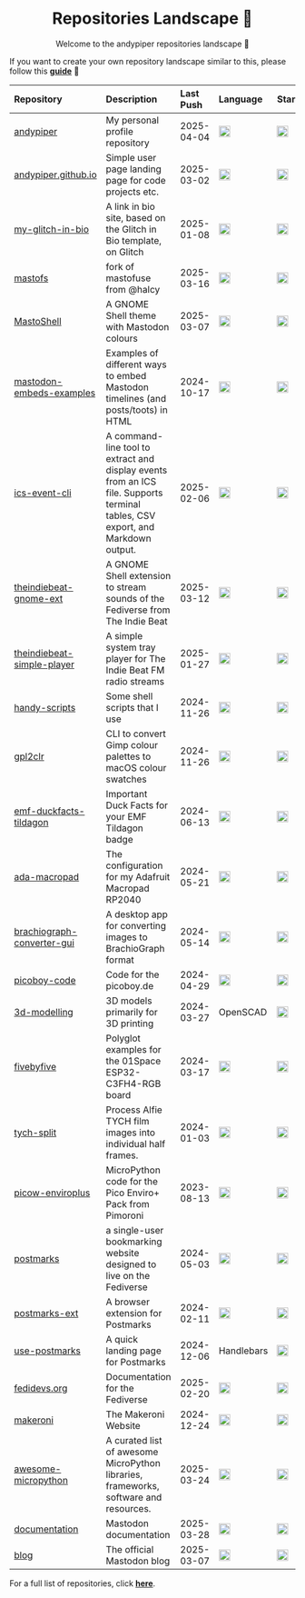 <h1 align="center">Repositories Landscape 💎</h1>
<p align="center">Welcome to the andypiper repositories landscape 👋</p>

If you want to create your own repository landscape similar to this, please follow this [**guide**](./create-repo-landscape.md) 📖

| Repository   | Description                                | Last Push  | Language | Stars | Forks | License |
| :----------- | :----------------------------------------- | :--------- | :------- | :---- | :---- | :------ |
| <a href="https://github.com/andypiper/andypiper">andypiper</a> | My personal profile repository | 2025-04-04 | <img src="https://img.shields.io/badge/Python-3776AB?style=flat&logo=python&logoColor=white" alt="Python" height="20"/> | <a href="https://github.com/andypiper/andypiper/stargazers"><img alt="Stars" src="https://img.shields.io/github/stars/andypiper/andypiper?style=flat" height="20"/></a> | <a href="https://github.com/andypiper/andypiper/network/members"><img alt="Forks" src="https://img.shields.io/github/forks/andypiper/andypiper?style=flat" height="20"/></a> | <a href="https://github.com/andypiper/andypiper"><img alt="License" src="https://img.shields.io/github/license/andypiper/andypiper?style=flat" height="20"/></a> |
| <a href="https://github.com/andypiper/andypiper.github.io">andypiper.github.io</a> | Simple user page landing page for code projects etc. | 2025-03-02 | <img src="https://img.shields.io/badge/HTML5-E34F26?style=flat&logo=html5&logoColor=white" alt="HTML5" height="20"/> | <a href="https://github.com/andypiper/andypiper.github.io/stargazers"><img alt="Stars" src="https://img.shields.io/github/stars/andypiper/andypiper.github.io?style=flat" height="20"/></a> | <a href="https://github.com/andypiper/andypiper.github.io/network/members"><img alt="Forks" src="https://img.shields.io/github/forks/andypiper/andypiper.github.io?style=flat" height="20"/></a> | <a href="https://github.com/andypiper/andypiper.github.io"><img alt="License" src="https://img.shields.io/github/license/andypiper/andypiper.github.io?style=flat" height="20"/></a> |
| <a href="https://github.com/andypiper/my-glitch-in-bio">my-glitch-in-bio</a> | A link in bio site, based on the Glitch in Bio template, on Glitch | 2025-01-08 | <img src="https://img.shields.io/badge/JavaScript-F7DF1E?style=flat&logo=javascript&logoColor=black" alt="JavaScript" height="20"/> | <a href="https://github.com/andypiper/my-glitch-in-bio/stargazers"><img alt="Stars" src="https://img.shields.io/github/stars/andypiper/my-glitch-in-bio?style=flat" height="20"/></a> | <a href="https://github.com/andypiper/my-glitch-in-bio/network/members"><img alt="Forks" src="https://img.shields.io/github/forks/andypiper/my-glitch-in-bio?style=flat" height="20"/></a> | <a href="https://github.com/andypiper/my-glitch-in-bio"><img alt="License" src="https://img.shields.io/github/license/andypiper/my-glitch-in-bio?style=flat" height="20"/></a> |
| <a href="https://github.com/andypiper/mastofs">mastofs</a> | fork of mastofuse from @halcy | 2025-03-16 | <img src="https://img.shields.io/badge/Python-3776AB?style=flat&logo=python&logoColor=white" alt="Python" height="20"/> | <a href="https://github.com/andypiper/mastofs/stargazers"><img alt="Stars" src="https://img.shields.io/github/stars/andypiper/mastofs?style=flat" height="20"/></a> | <a href="https://github.com/andypiper/mastofs/network/members"><img alt="Forks" src="https://img.shields.io/github/forks/andypiper/mastofs?style=flat" height="20"/></a> | <a href="https://github.com/andypiper/mastofs"><img alt="License" src="https://img.shields.io/github/license/andypiper/mastofs?style=flat" height="20"/></a> |
| <a href="https://github.com/andypiper/MastoShell">MastoShell</a> | A GNOME Shell theme with Mastodon colours | 2025-03-07 | <img src="https://img.shields.io/badge/CSS3-1572B6?style=flat&logo=css3&logoColor=white" alt="CSS3" height="20"/> | <a href="https://github.com/andypiper/MastoShell/stargazers"><img alt="Stars" src="https://img.shields.io/github/stars/andypiper/MastoShell?style=flat" height="20"/></a> | <a href="https://github.com/andypiper/MastoShell/network/members"><img alt="Forks" src="https://img.shields.io/github/forks/andypiper/MastoShell?style=flat" height="20"/></a> | <a href="https://github.com/andypiper/MastoShell"><img alt="License" src="https://img.shields.io/github/license/andypiper/MastoShell?style=flat" height="20"/></a> |
| <a href="https://github.com/andypiper/mastodon-embeds-examples">mastodon-embeds-examples</a> | Examples of different ways to embed Mastodon timelines (and posts/toots) in HTML | 2024-10-17 | <img src="https://img.shields.io/badge/HTML5-E34F26?style=flat&logo=html5&logoColor=white" alt="HTML5" height="20"/> | <a href="https://github.com/andypiper/mastodon-embeds-examples/stargazers"><img alt="Stars" src="https://img.shields.io/github/stars/andypiper/mastodon-embeds-examples?style=flat" height="20"/></a> | <a href="https://github.com/andypiper/mastodon-embeds-examples/network/members"><img alt="Forks" src="https://img.shields.io/github/forks/andypiper/mastodon-embeds-examples?style=flat" height="20"/></a> | <a href="https://github.com/andypiper/mastodon-embeds-examples"><img alt="License" src="https://img.shields.io/github/license/andypiper/mastodon-embeds-examples?style=flat" height="20"/></a> |
| <a href="https://github.com/andypiper/ics-event-cli">ics-event-cli</a> | A command-line tool to extract and display events from an ICS file. Supports terminal tables, CSV export, and Markdown output. | 2025-02-06 | <img src="https://img.shields.io/badge/Python-3776AB?style=flat&logo=python&logoColor=white" alt="Python" height="20"/> | <a href="https://github.com/andypiper/ics-event-cli/stargazers"><img alt="Stars" src="https://img.shields.io/github/stars/andypiper/ics-event-cli?style=flat" height="20"/></a> | <a href="https://github.com/andypiper/ics-event-cli/network/members"><img alt="Forks" src="https://img.shields.io/github/forks/andypiper/ics-event-cli?style=flat" height="20"/></a> | <a href="https://github.com/andypiper/ics-event-cli"><img alt="License" src="https://img.shields.io/github/license/andypiper/ics-event-cli?style=flat" height="20"/></a> |
| <a href="https://github.com/andypiper/theindiebeat-gnome-ext">theindiebeat-gnome-ext</a> | A GNOME Shell extension to stream sounds of the Fediverse from The Indie Beat | 2025-03-12 | <img src="https://img.shields.io/badge/JavaScript-F7DF1E?style=flat&logo=javascript&logoColor=black" alt="JavaScript" height="20"/> | <a href="https://github.com/andypiper/theindiebeat-gnome-ext/stargazers"><img alt="Stars" src="https://img.shields.io/github/stars/andypiper/theindiebeat-gnome-ext?style=flat" height="20"/></a> | <a href="https://github.com/andypiper/theindiebeat-gnome-ext/network/members"><img alt="Forks" src="https://img.shields.io/github/forks/andypiper/theindiebeat-gnome-ext?style=flat" height="20"/></a> | <a href="https://github.com/andypiper/theindiebeat-gnome-ext"><img alt="License" src="https://img.shields.io/github/license/andypiper/theindiebeat-gnome-ext?style=flat" height="20"/></a> |
| <a href="https://github.com/andypiper/theindiebeat-simple-player">theindiebeat-simple-player</a> | A simple system tray player for The Indie Beat FM radio streams | 2025-01-27 | <img src="https://img.shields.io/badge/Python-3776AB?style=flat&logo=python&logoColor=white" alt="Python" height="20"/> | <a href="https://github.com/andypiper/theindiebeat-simple-player/stargazers"><img alt="Stars" src="https://img.shields.io/github/stars/andypiper/theindiebeat-simple-player?style=flat" height="20"/></a> | <a href="https://github.com/andypiper/theindiebeat-simple-player/network/members"><img alt="Forks" src="https://img.shields.io/github/forks/andypiper/theindiebeat-simple-player?style=flat" height="20"/></a> | <a href="https://github.com/andypiper/theindiebeat-simple-player"><img alt="License" src="https://img.shields.io/github/license/andypiper/theindiebeat-simple-player?style=flat" height="20"/></a> |
| <a href="https://github.com/andypiper/handy-scripts">handy-scripts</a> | Some shell scripts that I use | 2024-11-26 | <img src="https://img.shields.io/badge/Shell-4EAA25?style=flat&logo=gnubash&logoColor=white" alt="Shell" height="20"/> | <a href="https://github.com/andypiper/handy-scripts/stargazers"><img alt="Stars" src="https://img.shields.io/github/stars/andypiper/handy-scripts?style=flat" height="20"/></a> | <a href="https://github.com/andypiper/handy-scripts/network/members"><img alt="Forks" src="https://img.shields.io/github/forks/andypiper/handy-scripts?style=flat" height="20"/></a> | <a href="https://github.com/andypiper/handy-scripts"><img alt="License" src="https://img.shields.io/github/license/andypiper/handy-scripts?style=flat" height="20"/></a> |
| <a href="https://github.com/andypiper/gpl2clr">gpl2clr</a> | CLI to convert Gimp colour palettes to macOS colour swatches | 2024-11-26 | <img src="https://img.shields.io/badge/Swift-F05138?style=flat&logo=swift&logoColor=white" alt="Swift" height="20"/> | <a href="https://github.com/andypiper/gpl2clr/stargazers"><img alt="Stars" src="https://img.shields.io/github/stars/andypiper/gpl2clr?style=flat" height="20"/></a> | <a href="https://github.com/andypiper/gpl2clr/network/members"><img alt="Forks" src="https://img.shields.io/github/forks/andypiper/gpl2clr?style=flat" height="20"/></a> | <a href="https://github.com/andypiper/gpl2clr"><img alt="License" src="https://img.shields.io/github/license/andypiper/gpl2clr?style=flat" height="20"/></a> |
| <a href="https://github.com/andypiper/emf-duckfacts-tildagon">emf-duckfacts-tildagon</a> | Important Duck Facts for your EMF Tildagon badge | 2024-06-13 | <img src="https://img.shields.io/badge/Python-3776AB?style=flat&logo=python&logoColor=white" alt="Python" height="20"/> | <a href="https://github.com/andypiper/emf-duckfacts-tildagon/stargazers"><img alt="Stars" src="https://img.shields.io/github/stars/andypiper/emf-duckfacts-tildagon?style=flat" height="20"/></a> | <a href="https://github.com/andypiper/emf-duckfacts-tildagon/network/members"><img alt="Forks" src="https://img.shields.io/github/forks/andypiper/emf-duckfacts-tildagon?style=flat" height="20"/></a> | <a href="https://github.com/andypiper/emf-duckfacts-tildagon"><img alt="License" src="https://img.shields.io/github/license/andypiper/emf-duckfacts-tildagon?style=flat" height="20"/></a> |
| <a href="https://github.com/andypiper/ada-macropad">ada-macropad</a> | The configuration for my Adafruit Macropad RP2040 | 2024-05-21 | <img src="https://img.shields.io/badge/Python-3776AB?style=flat&logo=python&logoColor=white" alt="Python" height="20"/> | <a href="https://github.com/andypiper/ada-macropad/stargazers"><img alt="Stars" src="https://img.shields.io/github/stars/andypiper/ada-macropad?style=flat" height="20"/></a> | <a href="https://github.com/andypiper/ada-macropad/network/members"><img alt="Forks" src="https://img.shields.io/github/forks/andypiper/ada-macropad?style=flat" height="20"/></a> | <a href="https://github.com/andypiper/ada-macropad"><img alt="License" src="https://img.shields.io/github/license/andypiper/ada-macropad?style=flat" height="20"/></a> |
| <a href="https://github.com/andypiper/brachiograph-converter-gui">brachiograph-converter-gui</a> | A desktop app for converting images to BrachioGraph format | 2024-05-14 | <img src="https://img.shields.io/badge/Python-3776AB?style=flat&logo=python&logoColor=white" alt="Python" height="20"/> | <a href="https://github.com/andypiper/brachiograph-converter-gui/stargazers"><img alt="Stars" src="https://img.shields.io/github/stars/andypiper/brachiograph-converter-gui?style=flat" height="20"/></a> | <a href="https://github.com/andypiper/brachiograph-converter-gui/network/members"><img alt="Forks" src="https://img.shields.io/github/forks/andypiper/brachiograph-converter-gui?style=flat" height="20"/></a> | <a href="https://github.com/andypiper/brachiograph-converter-gui"><img alt="License" src="https://img.shields.io/github/license/andypiper/brachiograph-converter-gui?style=flat" height="20"/></a> |
| <a href="https://github.com/andypiper/picoboy-code">picoboy-code</a> | Code for the picoboy.de | 2024-04-29 | <img src="https://img.shields.io/badge/Python-3776AB?style=flat&logo=python&logoColor=white" alt="Python" height="20"/> | <a href="https://github.com/andypiper/picoboy-code/stargazers"><img alt="Stars" src="https://img.shields.io/github/stars/andypiper/picoboy-code?style=flat" height="20"/></a> | <a href="https://github.com/andypiper/picoboy-code/network/members"><img alt="Forks" src="https://img.shields.io/github/forks/andypiper/picoboy-code?style=flat" height="20"/></a> | <a href="https://github.com/andypiper/picoboy-code"><img alt="License" src="https://img.shields.io/github/license/andypiper/picoboy-code?style=flat" height="20"/></a> |
| <a href="https://github.com/andypiper/3d-modelling">3d-modelling</a> | 3D models primarily for 3D printing | 2024-03-27 | OpenSCAD | <a href="https://github.com/andypiper/3d-modelling/stargazers"><img alt="Stars" src="https://img.shields.io/github/stars/andypiper/3d-modelling?style=flat" height="20"/></a> | <a href="https://github.com/andypiper/3d-modelling/network/members"><img alt="Forks" src="https://img.shields.io/github/forks/andypiper/3d-modelling?style=flat" height="20"/></a> | <a href="https://github.com/andypiper/3d-modelling"><img alt="License" src="https://img.shields.io/github/license/andypiper/3d-modelling?style=flat" height="20"/></a> |
| <a href="https://github.com/andypiper/fivebyfive">fivebyfive</a> | Polyglot examples for the 01Space ESP32-C3FH4-RGB board | 2024-03-17 | <img src="https://img.shields.io/badge/Python-3776AB?style=flat&logo=python&logoColor=white" alt="Python" height="20"/> | <a href="https://github.com/andypiper/fivebyfive/stargazers"><img alt="Stars" src="https://img.shields.io/github/stars/andypiper/fivebyfive?style=flat" height="20"/></a> | <a href="https://github.com/andypiper/fivebyfive/network/members"><img alt="Forks" src="https://img.shields.io/github/forks/andypiper/fivebyfive?style=flat" height="20"/></a> | <a href="https://github.com/andypiper/fivebyfive"><img alt="License" src="https://img.shields.io/github/license/andypiper/fivebyfive?style=flat" height="20"/></a> |
| <a href="https://github.com/andypiper/tych-split">tych-split</a> | Process Alfie TYCH film images into individual half frames. | 2024-01-03 | <img src="https://img.shields.io/badge/Python-3776AB?style=flat&logo=python&logoColor=white" alt="Python" height="20"/> | <a href="https://github.com/andypiper/tych-split/stargazers"><img alt="Stars" src="https://img.shields.io/github/stars/andypiper/tych-split?style=flat" height="20"/></a> | <a href="https://github.com/andypiper/tych-split/network/members"><img alt="Forks" src="https://img.shields.io/github/forks/andypiper/tych-split?style=flat" height="20"/></a> | <a href="https://github.com/andypiper/tych-split"><img alt="License" src="https://img.shields.io/github/license/andypiper/tych-split?style=flat" height="20"/></a> |
| <a href="https://github.com/andypiper/picow-enviroplus">picow-enviroplus</a> | MicroPython code for the Pico Enviro+ Pack from Pimoroni | 2023-08-13 | <img src="https://img.shields.io/badge/Python-3776AB?style=flat&logo=python&logoColor=white" alt="Python" height="20"/> | <a href="https://github.com/andypiper/picow-enviroplus/stargazers"><img alt="Stars" src="https://img.shields.io/github/stars/andypiper/picow-enviroplus?style=flat" height="20"/></a> | <a href="https://github.com/andypiper/picow-enviroplus/network/members"><img alt="Forks" src="https://img.shields.io/github/forks/andypiper/picow-enviroplus?style=flat" height="20"/></a> | <a href="https://github.com/andypiper/picow-enviroplus"><img alt="License" src="https://img.shields.io/github/license/andypiper/picow-enviroplus?style=flat" height="20"/></a> |
| <a href="https://github.com/andypiper/postmarks">postmarks</a> | a single-user bookmarking website designed to live on the Fediverse | 2024-05-03 | <img src="https://img.shields.io/badge/JavaScript-F7DF1E?style=flat&logo=javascript&logoColor=black" alt="JavaScript" height="20"/> | <a href="https://github.com/andypiper/postmarks/stargazers"><img alt="Stars" src="https://img.shields.io/github/stars/andypiper/postmarks?style=flat" height="20"/></a> | <a href="https://github.com/andypiper/postmarks/network/members"><img alt="Forks" src="https://img.shields.io/github/forks/andypiper/postmarks?style=flat" height="20"/></a> | <a href="https://github.com/andypiper/postmarks"><img alt="License" src="https://img.shields.io/github/license/andypiper/postmarks?style=flat" height="20"/></a> |
| <a href="https://github.com/andypiper/postmarks-ext">postmarks-ext</a> | A browser extension for Postmarks | 2024-02-11 | <img src="https://img.shields.io/badge/JavaScript-F7DF1E?style=flat&logo=javascript&logoColor=black" alt="JavaScript" height="20"/> | <a href="https://github.com/andypiper/postmarks-ext/stargazers"><img alt="Stars" src="https://img.shields.io/github/stars/andypiper/postmarks-ext?style=flat" height="20"/></a> | <a href="https://github.com/andypiper/postmarks-ext/network/members"><img alt="Forks" src="https://img.shields.io/github/forks/andypiper/postmarks-ext?style=flat" height="20"/></a> | <a href="https://github.com/andypiper/postmarks-ext"><img alt="License" src="https://img.shields.io/github/license/andypiper/postmarks-ext?style=flat" height="20"/></a> |
| <a href="https://github.com/andypiper/use-postmarks">use-postmarks</a> | A quick landing page for Postmarks | 2024-12-06 | Handlebars | <a href="https://github.com/andypiper/use-postmarks/stargazers"><img alt="Stars" src="https://img.shields.io/github/stars/andypiper/use-postmarks?style=flat" height="20"/></a> | <a href="https://github.com/andypiper/use-postmarks/network/members"><img alt="Forks" src="https://img.shields.io/github/forks/andypiper/use-postmarks?style=flat" height="20"/></a> | <a href="https://github.com/andypiper/use-postmarks"><img alt="License" src="https://img.shields.io/github/license/andypiper/use-postmarks?style=flat" height="20"/></a> |
| <a href="https://github.com/fediverse-devnet/fedidevs.org">fedidevs.org</a> | Documentation for the Fediverse | 2025-02-20 | <img src="https://img.shields.io/badge/Python-3776AB?style=flat&logo=python&logoColor=white" alt="Python" height="20"/> | <a href="https://github.com/fediverse-devnet/fedidevs.org/stargazers"><img alt="Stars" src="https://img.shields.io/github/stars/fediverse-devnet/fedidevs.org?style=flat" height="20"/></a> | <a href="https://github.com/fediverse-devnet/fedidevs.org/network/members"><img alt="Forks" src="https://img.shields.io/github/forks/fediverse-devnet/fedidevs.org?style=flat" height="20"/></a> | <a href="https://github.com/fediverse-devnet/fedidevs.org"><img alt="License" src="https://img.shields.io/github/license/fediverse-devnet/fedidevs.org?style=flat" height="20"/></a> |
| <a href="https://github.com/makeronicc/makeroni">makeroni</a> | The Makeroni Website | 2024-12-24 | <img src="https://img.shields.io/badge/HTML5-E34F26?style=flat&logo=html5&logoColor=white" alt="HTML5" height="20"/> | <a href="https://github.com/makeronicc/makeroni/stargazers"><img alt="Stars" src="https://img.shields.io/github/stars/makeronicc/makeroni?style=flat" height="20"/></a> | <a href="https://github.com/makeronicc/makeroni/network/members"><img alt="Forks" src="https://img.shields.io/github/forks/makeronicc/makeroni?style=flat" height="20"/></a> | <a href="https://github.com/makeronicc/makeroni"><img alt="License" src="https://img.shields.io/github/license/makeronicc/makeroni?style=flat" height="20"/></a> |
| <a href="https://github.com/mcauser/awesome-micropython">awesome-micropython</a> | A curated list of awesome MicroPython libraries, frameworks, software and resources. | 2025-03-24 | <img src="https://img.shields.io/badge/HTML5-E34F26?style=flat&logo=html5&logoColor=white" alt="HTML5" height="20"/> | <a href="https://github.com/mcauser/awesome-micropython/stargazers"><img alt="Stars" src="https://img.shields.io/github/stars/mcauser/awesome-micropython?style=flat" height="20"/></a> | <a href="https://github.com/mcauser/awesome-micropython/network/members"><img alt="Forks" src="https://img.shields.io/github/forks/mcauser/awesome-micropython?style=flat" height="20"/></a> | <a href="https://github.com/mcauser/awesome-micropython"><img alt="License" src="https://img.shields.io/github/license/mcauser/awesome-micropython?style=flat" height="20"/></a> |
| <a href="https://github.com/mastodon/documentation">documentation</a> | Mastodon documentation | 2025-03-28 | <img src="https://img.shields.io/badge/SCSS-CC6699?style=flat&logo=sass&logoColor=white" alt="SCSS" height="20"/> | <a href="https://github.com/mastodon/documentation/stargazers"><img alt="Stars" src="https://img.shields.io/github/stars/mastodon/documentation?style=flat" height="20"/></a> | <a href="https://github.com/mastodon/documentation/network/members"><img alt="Forks" src="https://img.shields.io/github/forks/mastodon/documentation?style=flat" height="20"/></a> | <a href="https://github.com/mastodon/documentation"><img alt="License" src="https://img.shields.io/github/license/mastodon/documentation?style=flat" height="20"/></a> |
| <a href="https://github.com/mastodon/blog">blog</a> | The official Mastodon blog | 2025-03-07 | <img src="https://img.shields.io/badge/HTML5-E34F26?style=flat&logo=html5&logoColor=white" alt="HTML5" height="20"/> | <a href="https://github.com/mastodon/blog/stargazers"><img alt="Stars" src="https://img.shields.io/github/stars/mastodon/blog?style=flat" height="20"/></a> | <a href="https://github.com/mastodon/blog/network/members"><img alt="Forks" src="https://img.shields.io/github/forks/mastodon/blog?style=flat" height="20"/></a> | <a href="https://github.com/mastodon/blog"><img alt="License" src="https://img.shields.io/github/license/mastodon/blog?style=flat" height="20"/></a> |

For a full list of repositories, click [**here**](https://github.com/andypiper?tab=repositories&q=&type=&language=&sort=stargazers).
